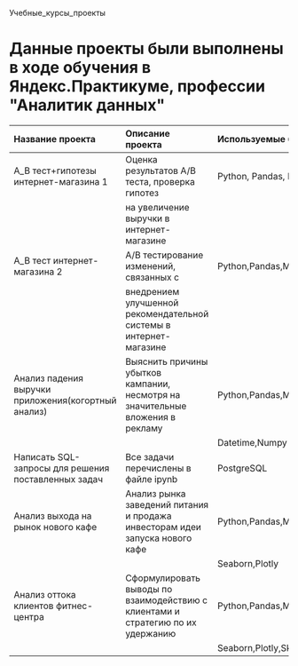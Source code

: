  Учебные_курсы_проекты
# Данные проекты были выполнены в ходе обучения в Яндекс.Практикуме, профессии "Аналитик данных"

| Название проекта                                    |Описание проекта                                                               |Используемые библиотеки                                        
| :---                                                |:---                                                                           |:---                                     
|A_B тест+гипотезы интернет-магазина 1                |Оценка результатов A/B теста, проверка гипотез                                 |Python, Pandas, Matplotlib, SciPy       
|                                                     |на увеличение выручки в интернет-магазине                                      |                                         
|A_B тест интернет-магазина  2                        |A/B тестирование изменений, связанных с                                        |Python,Pandas,Matplotlib,Scipy,A/B                                                              
|                                                     |внедрением улучшенной рекомендательной системы в интернет-магазине             |                                         
|Анализ падения выручки приложения(когортный анализ)  |Выяснить причины убытков кампании, несмотря на значительные вложения в рекламу |Python,Pandas,Matplotlib 
|                                                     |                                                                               |Datetime,Numpy
|Написать SQL-запросы для решения поставленных задач  |Все задачи перечислены в файле ipynb                                           |PostgreSQL                                
|Анализ выхода на рынок нового кафе                   |Анализ рынка заведений питания и продажа инвесторам идеи запуска нового кафе   |Python,Pandas,Matplotlib,Numpy,
|                                                     |                                                                               |Seaborn,Plotly 
|Анализ оттока клиентов фитнес-центра                 |Сформулировать выводы по взаимодействию с клиентами и стратегию по их удержанию|Python,Pandas,Matplotlib,Numpy
|                                                     |                                                                               |Seaborn,Plotly,Sklearn,Scipy
